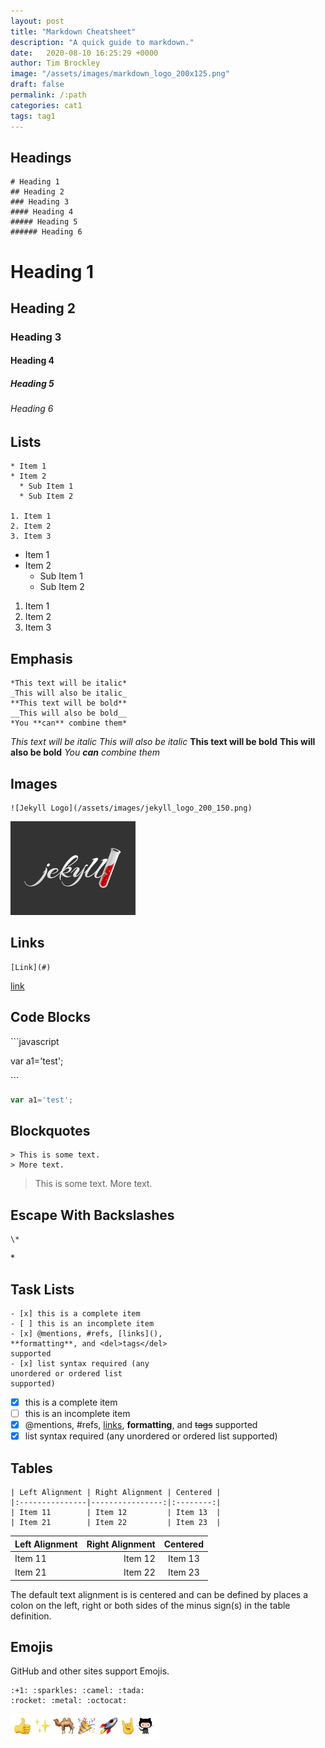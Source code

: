 ```yaml
---
layout: post
title: "Markdown Cheatsheet"
description: "A quick guide to markdown."
date:   2020-08-10 16:25:29 +0000
author: Tim Brockley
image: "/assets/images/markdown_logo_200x125.png"
draft: false
permalink: /:path
categories: cat1
tags: tag1
---
```


## Headings
```
# Heading 1
## Heading 2
### Heading 3
#### Heading 4
##### Heading 5
###### Heading 6
```
# Heading 1
## Heading 2
### Heading 3
#### Heading 4
##### Heading 5
###### Heading 6

## Lists
```
* Item 1
* Item 2
  * Sub Item 1
  * Sub Item 2

1. Item 1
2. Item 2
3. Item 3
```
* Item 1
* Item 2
  * Sub Item 1
  * Sub Item 2

1. Item 1
2. Item 2
3. Item 3

## Emphasis
```
*This text will be italic*
_This will also be italic_
**This text will be bold**
__This will also be bold__
*You **can** combine them*
```
*This text will be italic*
_This will also be italic_
**This text will be bold**
__This will also be bold__
*You **can** combine them*

## Images
```
![Jekyll Logo](/assets/images/jekyll_logo_200_150.png)
```
![Jekyll Logo](/assets/images/jekyll_logo_200_150.png)

## Links
```
[Link](#)
```
[link](#)

## Code Blocks

\`\`\`javascript

var a1='test';

\`\`\`
```javascript
var a1='test';
```

## Blockquotes
```
> This is some text.
> More text.
```
> This is some text.
> More text.

## Escape With Backslashes
```
\*
```
\*

## Task Lists
```
- [x] this is a complete item
- [ ] this is an incomplete item
- [x] @mentions, #refs, [links](),
**formatting**, and <del>tags</del>
supported
- [x] list syntax required (any
unordered or ordered list
supported)
```

- [x] this is a complete item
- [ ] this is an incomplete item
- [x] @mentions, #refs, [links](),
**formatting**, and <del>tags</del>
supported
- [x] list syntax required (any
unordered or ordered list
supported)

## Tables
```
| Left Alignment | Right Alignment | Centered |
|:---------------|----------------:|:--------:|
| Item 11        | Item 12         | Item 13  |
| Item 21        | Item 22         | Item 23  |
```

| Left Alignment | Right Alignment | Centered |
|:---------------|----------------:|:--------:|
| Item 11        | Item 12         | Item 13  |
| Item 21        | Item 22         | Item 23  |

The default text alignment is is centered and can be defined by places a colon on the left, right or both sides of the minus sign(s) in the table definition.

## Emojis
GitHub and other sites support Emojis.
```
:+1: :sparkles: :camel: :tada:
:rocket: :metal: :octocat:
```
![GitHub Emojis](/assets/images/github_emojis.png)
